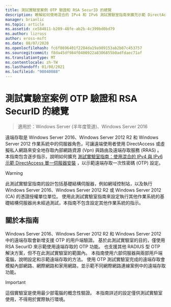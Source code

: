 ```yaml
---
title: 測試實驗室案例 OTP 驗證和 RSA SecurID 的總覽
description: 瞭解如何使用混合的 IPv4 和 IPv6 測試實驗室指南來擴充示範 DirectAccess 單一伺服器設定，以示範遠端存取一次性密碼 (OTP) 設定。
manager: brianlic
ms.topic: article
ms.assetid: ce584811-b209-48fe-ab2b-4c399bd0bd79
ms.author: lizross
author: eross-msft
ms.date: 08/07/2020
ms.openlocfilehash: fc6f8696401f2284da19a989153ab2b87c453757
ms.sourcegitcommit: f8da45df984f0400922a8306855b0adfdaec71af
ms.translationtype: MT
ms.contentlocale: zh-TW
ms.lasthandoff: 01/08/2021
ms.locfileid: "98040088"
---
```

# <a name="overview-of-the-test-lab-scenario-otp-authentication-and-rsa-securid"></a>測試實驗室案例 OTP 驗證和 RSA SecurID 的總覽

>適用於：Windows Server (半年度管道)、Windows Server 2016

遠端存取是 Windows Server 2016、Windows Server 2012 R2 和 Windows Server 2012 作業系統中的伺服器角色，可讓遠端使用者使用 DirectAccess 或虛擬私人網路來安全地存取內部網路資源 (Vpn) 與路由及遠端存取服務 (RRAS) 。 本指南包含逐步指示，說明如何擴充 [測試實驗室指南：使用混合的 IPv4 與 IPv6 示範 DirectAccess 單一伺服器安裝](https://go.microsoft.com/fwlink/p/?LinkId=237004) ，以示範遠端存取一次性密碼 (OTP) 設定。

> [!WARNING]
> 此測試實驗室指南的設計包括基礎結構伺服器，例如網域控制站，以及執行 Windows Server 2016、Windows Server 2012 R2 或 Windows Server 2012 (CA) 的憑證授權單位單位。 使用此測試實驗室指南來設定執行其他作業系統的基礎結構伺服器尚未經過測試，本指南不包含設定其他作業系統的指示。

## <a name="about-this-guide"></a>關於本指南
Windows Server 2016、Windows Server 2012 R2 和 Windows Server 2012 中的遠端存取會新增支援 OTP 的用戶端驗證。 基於此測試實驗室的目的，僅使用 RSA SecurID 來示範使用遠端存取的 OTP 功能。 也支援其他 RADIUS 型 OTP 解決方案，但不在此測試實驗室的範圍內。 本指南使用六部伺服器與兩部用戶端電腦，說明設定和示範遠端存取的方法。 使用 OTP 測試實驗室完成的遠端存取會模擬內部網路、網際網路和家用網路，並示範不同網際網路連線案例中的遠端存取功能。

> [!IMPORTANT]
> 這個實驗室是使用最少部電腦的概念性驗證。 本指南詳述的設定僅供測試實驗室使用，不得用於實際執行環境。



